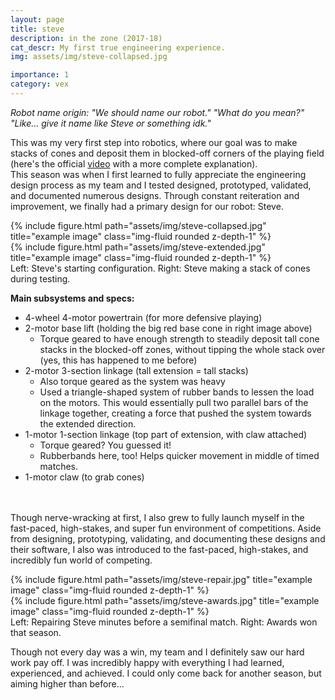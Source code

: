 ```yaml
---
layout: page
title: steve
description: in the zone (2017-18)
cat_descr: My first true engineering experience.
img: assets/img/steve-collapsed.jpg

importance: 1
category: vex
---
```

*Robot name origin: "We should name our robot." "What do you mean?" "Like... give it name like Steve or something idk."*

This was my very first step into robotics, where our goal was to make stacks of cones and deposit them in blocked-off corners of the playing field (here's the official [video](https://www.youtube.com/watch?v=1Yo_mlR1VJU&t=79s) with a more complete explanation).<br>
This season was when I first learned to fully appreciate the engineering design process as my team and I tested designed, prototyped, validated, and documented numerous designs. Through constant reiteration and improvement, we finally had a primary design for our robot: Steve.


<div class="row">
    <div class="col-sm mt-3 mt-md-0">
        {% include figure.html path="assets/img/steve-collapsed.jpg" title="example image" class="img-fluid rounded z-depth-1" %}
    </div>
    <div class="col-sm mt-3 mt-md-0">
        {% include figure.html path="assets/img/steve-extended.jpg" title="example image" class="img-fluid rounded z-depth-1" %}
    </div>
</div>
<div class="caption">
    Left: Steve's starting configuration. Right: Steve making a stack of cones during testing.
</div>

**Main subsystems and specs:**
- 4-wheel 4-motor powertrain (for more defensive playing)
- 2-motor base lift (holding the big red base cone in right image above)
    - Torque geared to have enough strength to steadily deposit tall cone stacks in the blocked-off zones, without tipping the whole stack over (yes, this has happened to me before)
- 2-motor 3-section linkage (tall extension = tall stacks)
    - Also torque geared as the system was heavy
    - Used a triangle-shaped system of rubber bands to lessen the load on the motors. This would essentially pull two parallel bars of the linkage together, creating a force that pushed the system towards the extended direction.
- 1-motor 1-section linkage (top part of extension, with claw attached)
    - Torque geared? You guessed it!
    - Rubberbands here, too! Helps quicker movement in middle of timed matches.
- 1-motor claw (to grab cones)



<br><br>
Though nerve-wracking at first, I also grew to fully launch myself in the fast-paced, high-stakes, and super fun environment of competitions. Aside from designing, prototyping, validating, and documenting these designs and their software, I also was introduced to the fast-paced, high-stakes, and incredibly fun world of competing. 

<div class="row">
    <div class="col-sm mt-3 mt-md-0">
        {% include figure.html path="assets/img/steve-repair.jpg" title="example image" class="img-fluid rounded z-depth-1" %}
    </div>
    <div class="col-sm mt-3 mt-md-0">
        {% include figure.html path="assets/img/steve-awards.jpg" title="example image" class="img-fluid rounded z-depth-1" %}
    </div>
</div>
<div class="caption">
    Left: Repairing Steve minutes before a semifinal match. Right: Awards won that season.
</div>

Though not every day was a win, my team and I definitely saw our hard work pay off. I was incredibly happy with everything I had learned, experienced, and achieved. I could only come back for another season, but aiming higher than before...
